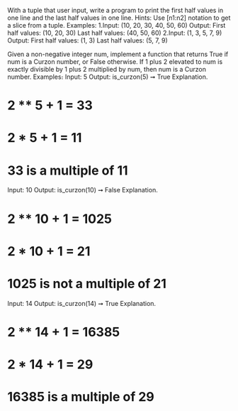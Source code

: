 With a tuple that user input, write a program to print the first half values in one line and the
last half values in one line.
Hints:
Use [n1:n2] notation to get a slice from a tuple.
Examples:
1.Input:
(10, 20, 30, 40, 50, 60)
Output:
First half values: (10, 20, 30)
Last half values: (40, 50, 60)
2.Input:
(1, 3, 5, 7, 9)
Output:
First half values: (1, 3)
Last half values: (5, 7, 9)

Given a non-negative integer num, implement a function that returns True if num is a Curzon
number, or False otherwise. If 1 plus 2 elevated to num is exactly divisible by 1 plus 2
multiplied by num, then num is a Curzon number.
Examples։
Input: 5
Output: is_curzon(5) ➞ True
Explanation.
# 2 ** 5 + 1 = 33
# 2 * 5 + 1 = 11
# 33 is a multiple of 11
Input: 10
Output: is_curzon(10) ➞ False
Explanation.
# 2 ** 10 + 1 = 1025
# 2 * 10 + 1 = 21
# 1025 is not a multiple of 21
Input: 14
Output: is_curzon(14) ➞ True
Explanation.
# 2 ** 14 + 1 = 16385
# 2 * 14 + 1 = 29
# 16385 is a multiple of 29